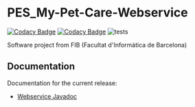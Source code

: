 # PES_My-Pet-Care-Webservice
[![Codacy Badge](https://api.codacy.com/project/badge/Grade/149a10547b3d47b88be78bc56fcd902f)](https://app.codacy.com/gh/Grupo13-PES-Mascotas/PES_My-Pet-Care-Webservice?utm_source=github.com&utm_medium=referral&utm_content=Grupo13-PES-Mascotas/PES_My-Pet-Care-Webservice&utm_campaign=Badge_Grade_Dashboard) [![Codacy Badge](https://api.codacy.com/project/badge/Coverage/524288f9224f4799986863f92515c64e)](https://www.codacy.com/gh/Grupo13-PES-Mascotas/PES_My-Pet-Care-Webservice?utm_source=github.com&utm_medium=referral&utm_content=Grupo13-PES-Mascotas/PES_My-Pet-Care-Webservice&utm_campaign=Badge_Coverage) ![tests](https://github.com/Grupo13-PES-Mascotas/PES_My-Pet-Care-Webservice/workflows/tests/badge.svg)

Software project from FIB (Facultat d'Informàtica de Barcelona)

## Documentation
Documentation for the current release:
 - [Webservice Javadoc](https://javadoc.jitpack.io/com/github/Grupo13-PES-Mascotas/PES_My-Pet-Care-Webservice/v2.0.1/javadoc/)
